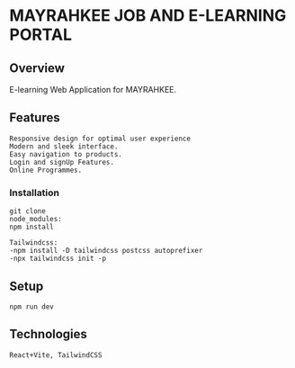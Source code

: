 # MAYRAHKEE JOB AND E-LEARNING PORTAL

## Overview
  E-learning Web Application for MAYRAHKEE.


## Features
    Responsive design for optimal user experience
    Modern and sleek interface.
    Easy navigation to products.
    Login and signUp Features.
    Online Programmes.

### Installation
    git clone 
    node_modules:
    npm install
    
    Tailwindcss:
    -npm install -D tailwindcss postcss autoprefixer
    -npx tailwindcss init -p

## Setup
    npm run dev

## Technologies
    React+Vite, TailwindCSS